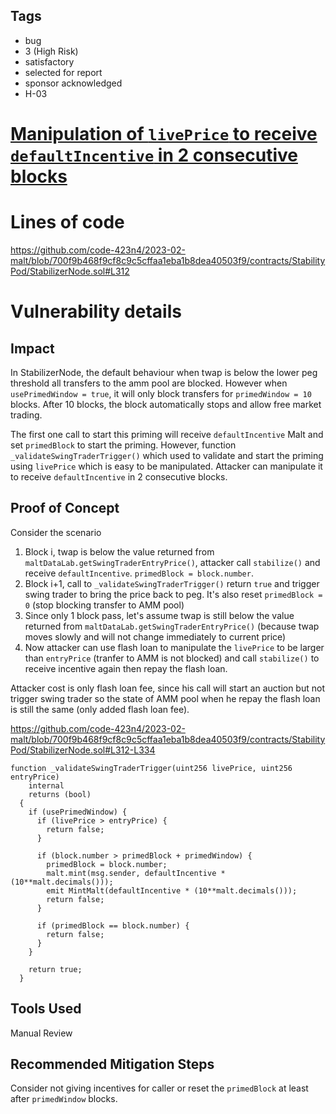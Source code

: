 ## Tags

- bug
- 3 (High Risk)
- satisfactory
- selected for report
- sponsor acknowledged
- H-03

# [Manipulation of `livePrice` to receive `defaultIncentive` in 2 consecutive blocks](https://github.com/code-423n4/2023-02-malt-findings/issues/14) 

# Lines of code

https://github.com/code-423n4/2023-02-malt/blob/700f9b468f9cf8c9c5cffaa1eba1b8dea40503f9/contracts/StabilityPod/StabilizerNode.sol#L312


# Vulnerability details

## Impact
In StabilizerNode, the default behaviour when twap is below the lower peg threshold all transfers to the amm pool are blocked. However when `usePrimedWindow = true`, it will only block transfers for `primedWindow = 10` blocks. After 10 blocks, the block automatically stops and allow free market trading. 

The first one call to start this priming will receive `defaultIncentive` Malt and set `primedBlock` to start the priming. However, function `_validateSwingTraderTrigger()` which used to validate and start the priming using `livePrice` which is easy to be manipulated. Attacker can manipulate it to receive `defaultIncentive` in 2 consecutive blocks.

## Proof of Concept

Consider the scenario
1. Block i, twap is below the value returned from `maltDataLab.getSwingTraderEntryPrice()`, attacker call `stabilize()` and receive `defaultIncentive`. `primedBlock = block.number`. 
2. Block i+1, call to `_validateSwingTraderTrigger()` return `true` and trigger swing trader to bring the price back to peg. It's also reset `primedBlock = 0` (stop blocking transfer to AMM pool)
3. Since only 1 block pass, let's assume twap is still below the value returned from `maltDataLab.getSwingTraderEntryPrice()` (because twap moves slowly and will not change immediately to current price)
4. Now attacker can use flash loan to manipulate the `livePrice` to be larger than `entryPrice` (tranfer to AMM is not blocked) and call `stabilize()` to receive incentive again then repay the flash loan. 

Attacker cost is only flash loan fee, since his call will start an auction but not trigger swing trader so the state of AMM pool when he repay the flash loan is still the same (only added flash loan fee).

https://github.com/code-423n4/2023-02-malt/blob/700f9b468f9cf8c9c5cffaa1eba1b8dea40503f9/contracts/StabilityPod/StabilizerNode.sol#L312-L334

```solidity
function _validateSwingTraderTrigger(uint256 livePrice, uint256 entryPrice)
    internal
    returns (bool)
  {
    if (usePrimedWindow) {
      if (livePrice > entryPrice) {
        return false;
      }

      if (block.number > primedBlock + primedWindow) {
        primedBlock = block.number;
        malt.mint(msg.sender, defaultIncentive * (10**malt.decimals()));
        emit MintMalt(defaultIncentive * (10**malt.decimals()));
        return false;
      }

      if (primedBlock == block.number) {
        return false;
      }
    }

    return true;
  }
```

## Tools Used
Manual Review

## Recommended Mitigation Steps
Consider not giving incentives for caller or reset the `primedBlock` at least after `primedWindow` blocks.
